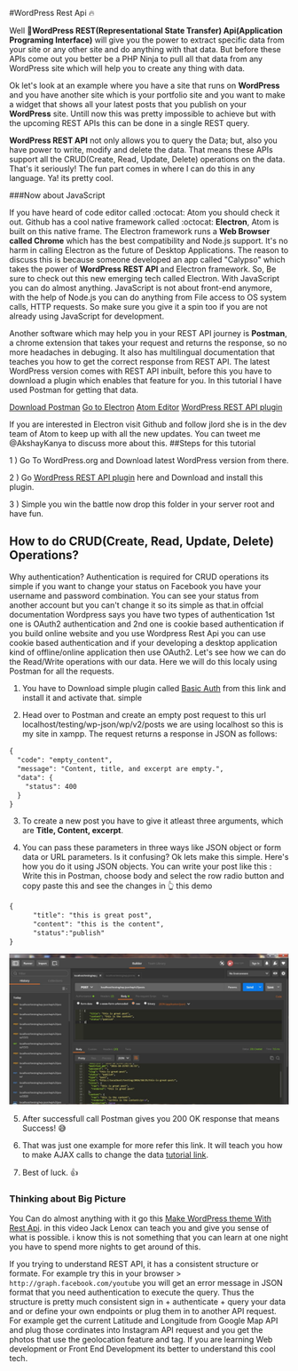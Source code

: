 #WordPress Rest Api :fire:

Well :hatched_chick:**WordPress REST(Representational State Transfer) Api(Application Programing Interface)** will give you the power to extract specific data from your site or any other site and do anything with that data. But before these APIs come out you better be a PHP Ninja to pull all that data from any WordPress site which will help you to create any thing with data.

Ok let's look at an example where you have a site that runs on **WordPress** and you have another site which is your portfolio site and you want to make a widget that shows all your latest posts that you publish on your **WordPress** site. Untill now this was pretty impossible to achieve but with the upcoming REST APIs this can be done in a single REST query. 

**WordPress REST API** not only allows you to query the Data; but, also you have power to write, modify and delete the data. That means these APIs support all the CRUD(Create, Read, Update, Delete) operations on the data. That's it seriously! The fun part comes in where I can do this in any language. Ya! its pretty cool. 

###Now about JavaScript

If you have heard of code editor called :octocat: Atom you should check it out. Github has a cool native framework called :octocat: **Electron**, Atom is built on this native frame. The Electron framework runs a **Web Browser called Chrome** which has the best compatibility and Node.js support. It's no harm in calling Electron as the future of Desktop Applications. The reason to discuss this is because someone developed an app called "Calypso" which takes the power of **WordPress REST API** and Electron framework. So, Be sure to check out this new emerging tech called Electron. With JavaScript you can do almost anything. JavaScript is not about front-end anymore, with the help of Node.js you can do anything from File access to OS system calls, HTTP requests. So make sure you give it a spin too if you are not already using JavaScript for development.

Another software which may help you in your REST API journey is **Postman**, a chrome extension that takes your request and returns the response, so no more headaches in debuging. It also has multilingual documentation that teaches you how to get the correct response from REST API. The latest WordPress version comes with REST API inbuilt, before this you have to download a plugin which enables that feature for you. In this tutorial I have used Postman for getting that data. 

[Download Postman](https://chrome.google.com/webstore/detail/postman/fhbjgbiflinjbdggehcddcbncdddomop?hl=en-GB)
[Go to Electron](http://electron.atom.io/)
[Atom Editor](https://atom.io/)
[WordPress REST API plugin](https://wordpress.org/plugins/json-rest-api/)

If you are interested in Electron visit Github and follow jlord she is in the dev team of Atom to keep up with all the new updates. You can tweet me @AkshayKanya to discuss more about this.
##Steps for this tutorial

1 ) Go To WordPress.org and Download latest WordPress version from there.

2 ) Go [WordPress REST API plugin](https://wordpress.org/plugins/json-rest-api/) here and Download and install this plugin.

3 ) Simple you win the battle now drop this folder in your server root and have fun.

## How to do CRUD(Create, Read, Update, Delete) Operations?
Why authentication? Authentication is required for CRUD operations its simple if you want to change your status on Facebook you have your username and password combination. You can see your status from another account but you can't change it so its simple as that.in offcial documentation Wordpress says you have two types of authentication 1st one is OAuth2 authentication and 2nd one is cookie based authentication if you build online website and you use Wordpress Rest Api you can use cookie based authentication and if your developing a desktop application kind of offline/online application then use OAuth2. Let's see how we can do the Read/Write operations with our data. Here we will do this localy using Postman for all the requests.

1) You have to Download simple plugin called [Basic Auth](https://github.com/WP-API/Basic-Auth) from this link and install it and activate that. simple

2) Head over to Postman and create an empty post request to this url localhost/testing/wp-json/wp/v2/posts we are using localhost so this is my site in xampp. The request returns a response in JSON as follows:
```
{
  "code": "empty_content",
  "message": "Content, title, and excerpt are empty.",
  "data": {
    "status": 400
  }
}
```
3) To create a new post you have to give it atleast three arguments, which are **Title, Content, excerpt**.

4) You can pass these parameters in three ways like JSON object or form data or URL parameters. Is it confusing? Ok lets make this simple. Here's how you do it using JSON objects. You can write your post like this :
Write this in Postman, choose body and select the row radio button and copy paste this and see the changes in :point_up_2: this demo   
```
{
	  "title": "this is great post",
	  "content": "this is the content",
	  "status":"publish"
}
```
![Alt text](/postman.jpg?raw=true "Optional Title")

5) After successfull call Postman gives you 200 OK response that means Success! :sweat_smile:

6) That was just one example for more refer this link. It will teach you how to make AJAX calls to change the data [tutorial link](https://code.tutsplus.com/tutorials/wp-rest-api-creating-updating-and-deleting-data--cms-24883).

7) Best of luck. :thumbsup:

### Thinking about Big Picture
You Can do almost anything with it go this [Make WordPress theme With Rest Api](https://jacklenox.com/2015/03/30/building-themes-with-the-wp-rest-api-wordcamp-london-march-2015/). in this video Jack Lenox can teach you and give you sense of what is possible. i know this is not something that you can learn at one night you have to spend more nights to get around of this.

If you trying to understand REST API, it has a consistent structure or formate. For example try this in your browser > `http://graph.facebook.com/youtube` you will get an error message in JSON format that you need authentication to execute the query. Thus the structure is pretty much consistent sign in + authenticate + query your data and or define your own endpoints or plug them in to another API request. For example get the current Latitude and Longitude from Google Map API and plug those cordinates into Instagram API request and you get the photos that use the geolocation feature and tag. If you are learning Web development or Front End Development its better to understand this cool tech. 
